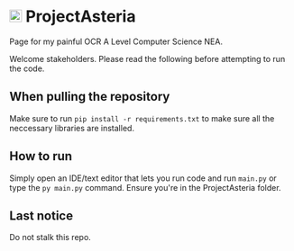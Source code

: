 # <img src="ui/appicon.ico" alt="Alt" width="22"/> ProjectAsteria

Page for my painful OCR A Level Computer Science NEA.

Welcome stakeholders. Please read the following before attempting to run the code.

## When pulling the repository

Make sure to run 
`pip install -r requirements.txt` 
to make sure all the neccessary libraries are installed.

## How to run

Simply open an IDE/text editor that lets you run code and run `main.py` or type the
`py main.py` command. Ensure you're in the ProjectAsteria folder.

## Last notice

Do not stalk this repo.
